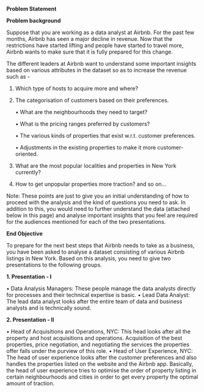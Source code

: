 **Problem Statement**

**Problem background**

Suppose that you are working as a data analyst at Airbnb. For the past few months, Airbnb has seen a major decline in revenue. 
Now that the restrictions have started lifting and people have started to travel more, Airbnb wants to make sure that it is fully prepared for this change.
 
The different leaders at Airbnb want to understand some important insights based on various attributes in the dataset so as to increase the revenue such as -
1.	Which type of hosts to acquire more and where?

   
2.	The categorisation of customers based on their preferences.
   
    •	What are the neighbourhoods they need to target?

    •	What is the pricing ranges preferred by customers?

    •	The various kinds of properties that exist w.r.t. customer preferences.

    •	Adjustments in the existing properties to make it more customer-oriented.
  

3.	What are the most popular localities and properties in New York currently?

   
4.	How to get unpopular properties more traction? and so on...
   
Note: These points are just to give you an initial understanding of how to proceed with the analysis and the kind of questions you need to ask.
In addition to this, you would need to further understand the data (attached below in this page) and analyse important insights that you feel are required for the audiences mentioned for each of the two presentations.
 
**End Objective**

To prepare for the next best steps that Airbnb needs to take as a business, you have been asked to analyse a dataset consisting of various Airbnb listings in New York. 
Based on this analysis, you need to give two presentations to the following groups.

**1.	Presentation - I**

•	Data Analysis Managers: These people manage the data analysts directly for processes and their technical expertise is basic.
•	Lead Data Analyst: The lead data analyst looks after the entire team of data and business analysts and is technically sound.

**2.	Presentation - II**

•	Head of Acquisitions and Operations, NYC: This head looks after all the property and host acquisitions and operations.
  Acquisition of the best properties, price negotiation, and negotiating the services the properties offer falls under the purview of this role.
•	Head of User Experience, NYC: The head of user experience looks after the customer preferences and also handles the properties listed on the website and the Airbnb app.
  Basically, the head of user experience tries to optimise the order of property listing in certain neighbourhoods and cities in order to get every property the optimal amount of traction.
